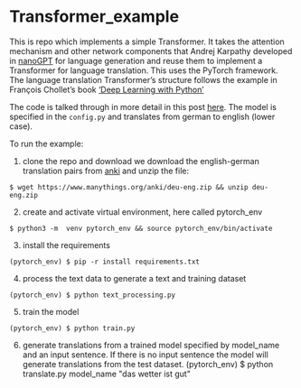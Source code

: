 # Transformer_example

This is repo which implements a simple Transformer. It takes the attention mechanism and other network components that Andrej Karpathy developed in [nanoGPT](https://github.com/karpathy/nanoGPT) for language generation and reuse them to implement a Transformer for language translation. This uses the PyTorch framework. The language translation Transformer’s structure follows the example in François Chollet’s book [‘Deep Learning with Python’](https://github.com/fchollet/deep-learning-with-python-notebooks)

The code is talked through in more detail in this post [here](https://johnardavies.github.io/technical/transformer3/). The model is specified in the ```config.py``` and translates from german to english (lower case).

To run the example:

1. clone the repo and download we download the english-german translation pairs from [anki](https://www.manythings.org/anki/) and unzip the file:
```
$ wget https://www.manythings.org/anki/deu-eng.zip && unzip deu-eng.zip
```
2. create and activate virtual environment, here called pytorch_env
```
$ python3 -m  venv pytorch_env && source pytorch_env/bin/activate
```
3. install the requirements
```
(pytorch_env) $ pip -r install requirements.txt
```
4. process the text data to generate a text and training dataset
```
(pytorch_env) $ python text_processing.py
```
5. train the model 
```
(pytorch_env) $ python train.py
```
6. generate translations from a trained model specified by model_name and an input sentence. If there is no input sentence the model will generate translations from the test dataset.
(pytorch_env) $ python translate.py model_name "das wetter ist gut"
